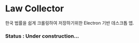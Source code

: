 # Law Collector

한국 법률을 쉽게 크롤링하여 저장하기위한 Electron 기반 데스크톱 앱.<br/>

### Status : Under construction...

